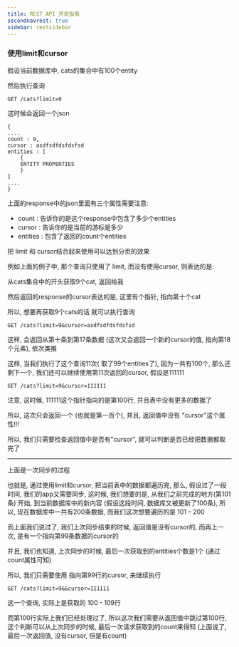 ```yaml
---
title: REST API 开发指南
secondnavrest: true
sidebar: restsidebar
---
```



<h3 id="limitcursor">使用limit和cursor</h3>

<p>假设当前数据库中, cats的集合中有100个entity</p>

<p>然后执行查询</p>

<pre><code>GET /cats?limit=9
</code></pre>

<p>这时候会返回一个json</p>

<pre><code>{
....
count : 9,
cursor : asdfsdfdsfdsfsd
entities : [
	{
	ENTITY PROPERTIES
	}
]
....
}	
</code></pre>

<p>上面的response中的json里面有三个属性需要注意:</p>

<ul>
  <li>count : 告诉你的是这个response中包含了多少个entities</li>
  <li>cursor : 告诉你的是当前的游标是多少</li>
  <li>entities : 包含了返回的count个entities</li>
</ul>

<p>把 limit 和 cursor结合起来使用可以达到分页的效果</p>

<p>例如上面的例子中, 那个查询只使用了 limit, 而没有使用cursor, 则表达的是:</p>

<p>从cats集合中的开头获取9个cat, 返回给我</p>

<p>然后返回的response的cursor表达的是, 这里有个指针, 指向第十个cat</p>

<p>所以, 想要再获取9个cats的话 就可以执行查询</p>

<pre><code>GET /cats?limit=9&amp;cursor=asdfsdfdsfdsfsd
</code></pre>

<p>这样, 会返回从第十条到第17条数据 (这次又会返回一个新的cursor的值, 指向第18个元素), 依次类推</p>

<p>这样, 当我们执行了这个查询11次( 取了99个entities了), 因为一共有100个, 那么还剩下一个, 我们还可以继续使用第11次返回的cursor, 假设是111111</p>

<pre><code>GET /cats?limit=9&amp;cursor=111111
</code></pre>

<p>注意, 这时候, 111111这个指针指向的是第100行, 并且表中没有更多的数据了</p>

<p>所以, 这次只会返回一个 (也就是第一百个), 并且, 返回值中没有 "cursor"这个属性!!!</p>

<p>所以, 我们只需要检查返回值中是否有"cursor", 就可以判断是否已经把数据都取完了</p>

<hr />

<p>上面是一次同步的过程</p>

<p>也就是, 通过使用limit和cursor, 把当前表中的数据都遍历完, 那么, 假设过了一段时间, 我们的app又需要同步, 这时候, 我们想要的是, 从我们之前完成的地方(第101条) 开始, 到当前数据库中的新内容 (假设这段时间, 数据库又被更新了100条), 所以, 现在数据库中一共有200条数据, 而我们这次想要遍历的是 101 – 200</p>

<p>而上面我们说过了, 我们上次同步结束的时候, 返回值是没有cursor的, 而再上一次, 是有一个指向第99条数据的cursor的</p>

<p>并且, 我们也知道, 上次同步的时候, 最后一次获取到的entities个数是1个 (通过count属性可知)</p>

<p>所以, 我们只需要使用 指向第99行的cursor, 来继续执行</p>

<pre><code>GET /cats?limit=9&amp;&amp;cursor=111111
</code></pre>

<p>这一个查询, 实际上是获取的 100 - 109行</p>

<p>而第100行实际上我们已经处理过了, 所以这次我们需要从返回值中跳过第100行, 这个判断可以从上次同步的时候, 最后一次请求获取到的count来得知 (上面说了, 最后一次返回值, 没有cursor, 但是有count)</p>

